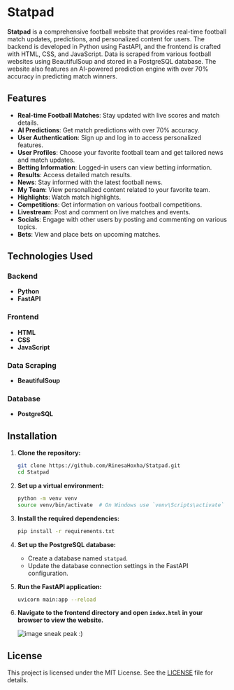 # Statpad

**Statpad** is a comprehensive football website that provides real-time football match updates, predictions, and personalized content for users. The backend is developed in Python using FastAPI, and the frontend is crafted with HTML, CSS, and JavaScript. Data is scraped from various football websites using BeautifulSoup and stored in a PostgreSQL database. The website also features an AI-powered prediction engine with over 70% accuracy in predicting match winners.

## Features

- **Real-time Football Matches**: Stay updated with live scores and match details.
- **AI Predictions**: Get match predictions with over 70% accuracy.
- **User Authentication**: Sign up and log in to access personalized features.
- **User Profiles**: Choose your favorite football team and get tailored news and match updates.
- **Betting Information**: Logged-in users can view betting information.
- **Results**: Access detailed match results.
- **News**: Stay informed with the latest football news.
- **My Team**: View personalized content related to your favorite team.
- **Highlights**: Watch match highlights.
- **Competitions**: Get information on various football competitions.
- **Livestream**: Post and comment on live matches and events.
- **Socials**: Engage with other users by posting and commenting on various topics.
- **Bets**: View and place bets on upcoming matches.

## Technologies Used

### Backend
- **Python**
- **FastAPI**

### Frontend
- **HTML**
- **CSS**
- **JavaScript**

### Data Scraping
- **BeautifulSoup**

### Database
- **PostgreSQL**

## Installation

1. **Clone the repository:**
    ```sh
    git clone https://github.com/RinesaHoxha/Statpad.git
    cd Statpad
    ```

2. **Set up a virtual environment:**
    ```sh
    python -m venv venv
    source venv/bin/activate  # On Windows use `venv\Scripts\activate`
    ```

3. **Install the required dependencies:**
    ```sh
    pip install -r requirements.txt
    ```

4. **Set up the PostgreSQL database:**
    - Create a database named `statpad`.
    - Update the database connection settings in the FastAPI configuration.

5. **Run the FastAPI application:**
    ```sh
    uvicorn main:app --reload
    ```

6. **Navigate to the frontend directory and open `index.html` in your browser to view the website.**

   ![image](https://github.com/RinesaHoxha/Statpad/assets/122171723/8dbc79ec-0616-4823-be25-2f6036a2d9e1)
sneak peak :)

## License

This project is licensed under the MIT License. See the [LICENSE](LICENSE) file for details.

